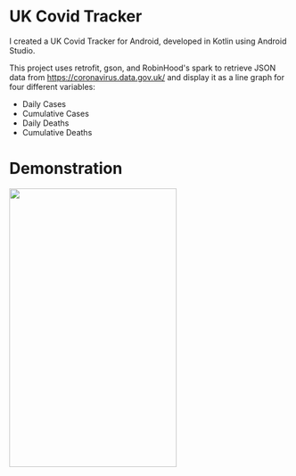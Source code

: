 # UK Covid Tracker
I created a UK Covid Tracker for Android, developed in Kotlin using Android Studio.    

This project uses retrofit, gson, and RobinHood's spark to retrieve JSON data from https://coronavirus.data.gov.uk/ and display it as a line graph for four different variables: 

 * Daily Cases
 * Cumulative Cases
 * Daily Deaths
 * Cumulative Deaths



# Demonstration

<img src="https://github.com/VivekRadhakrishna77/UKCovidTracker/blob/master/Covid%20Tracker%20Demonstration.gif?raw=true"  width="300" height="500"/>
